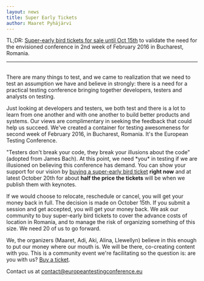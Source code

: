 ```yaml
---
layout: news
title: Super Early Tickets
author: Maaret Pyhäjärvi
---
```

TL;DR: <a href="https://holvi.com/shop/EuroTestingConf/product/307fb905d2067da1cf9c6a68c2e31e33/">Super-early bird tickets for sale until Oct 15th</a> to validate the need for the envisioned conference in 2nd week of February 2016 in Bucharest, Romania.
<hr>
<br>
There are many things to test, and we came to realization that we need to test an assumption we have and believe in strongly: there is a need for a practical testing conference bringing together developers, testers and analysts on testing.
<p>
Just looking at developers and testers, we both test and there is a lot to learn from one another and with one another to build better products and systems. Our views are complimentary in seeking the feedback that could help us succeed.  We've created a container for testing awesomeness for second week of February 2016, in Bucharest, Romania. It's the European Testing Conference.
<p>
"Testers don't break your code, they break your illusions about the code" (adopted from James Bach). At this point, we need *you* in testing if we are illusioned on believing this conference has demand. You can show your support for our vision by <a href="https://holvi.com/shop/EuroTestingConf/product/307fb905d2067da1cf9c6a68c2e31e33/">buying a super-early bird ticket</a> <b>right now</b> and at latest October 20th for about <b>half the price the tickets</b> will be when we publish them with keynotes.
<p>
If we would choose to relocate, reschedule or cancel, you will get your money back in full. The decision is made on October 15th. If you submit a session and get accepted, you will get your money back. We ask our community to buy super-early bird tickets to cover the advance costs of location in Romania, and to manage the risk of organizing something of this size. We need 20 of us to go forward.
<p>
We, the organizers (Maaret, Adi, Aki, Alina, Llewellyn) believe in this enough to put our money where our mouth is. We will be there, co-creating content with you. This is a community event we're facilitating so the question is: are you with us? <a href="https://holvi.com/shop/EuroTestingConf/product/307fb905d2067da1cf9c6a68c2e31e33/">Buy a ticket</a>.
<p>
Contact us at <a href="mailto:contact@europeantestingconference.eu">contact@europeantestingconference.eu</a>
